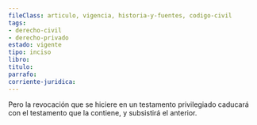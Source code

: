 ```yaml
---
fileClass: articulo, vigencia, historia-y-fuentes, codigo-civil
tags:
- derecho-civil
- derecho-privado
estado: vigente
tipo: inciso
libro:
titulo:
parrafo:
corriente-juridica:
---
```

Pero la revocación que se hiciere en un testamento privilegiado caducará con el testamento que la contiene, y subsistirá el anterior.